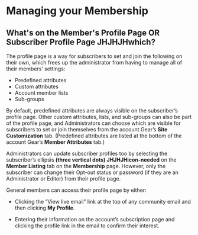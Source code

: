 # Managing your Membership

## What's on the Member's Profile Page OR Subscriber Profile Page JHJHJHwhich?
<span id="gv-whats-on-the-members"></span>

The profile page is a way for subscribers to set and join the following
on their own, which frees up the administrator from having to manage all
of their members’ settings:

* Predefined attributes 
* Custom attributes 
* Account member lists 
* Sub-groups

By default, predefined attributes are always visible on the subscriber’s
profile page.
Other custom attributes, lists, and sub-groups can also be part of the
profile page, and Administrators can choose which are visible for
subscribers to set or join themselves from the account Gear’s **Site
Customization** tab.  (Predefined attributes are listed at the bottom
of the account Gear’s **Member Attributes** tab.)

Administrators can update subscriber profiles too by selecting the
subscriber’s ellipsis **(three vertical dots) JHJHJHicon-needed**
on the **Member Listing** tab on the **Membership** page.
However, only the subscriber can change their Opt-out status or password
(if they are an Administrator or Editor) from their profile page.

General members can access their profile page by either:

* Clicking the “View live email” link at the top of any community
email and then clicking **My Profile**.
 
* Entering their information on the account’s subscription page and
clicking the profile link in the email to confirm their interest.
